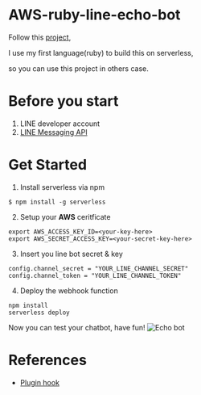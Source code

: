 <!--
title: 'Ruby LINE bot'
description: 'This example shows you how to create a LINE bot using Ruby.'
framework: v1
platform: AWS
language: Ruby
priority: 10
authorLink: 'https://github.com/knugie'
authorName: 'Wolfgang Teuber'
authorAvatar: 'https://avatars0.githubusercontent.com/u/1446195?v=4&s=140'
-->

# AWS-ruby-line-echo-bot

Follow this [project](https://github.com/serverless/examples/tree/master/aws-python-line-echo-bot),

I use my first language(ruby) to build this on serverless,

so you can use this project in others case.

# Before you start

1. LINE developer account
2. [LINE Messaging API](https://developers.line.biz/en/docs/messaging-api/getting-started/)

# Get Started

1. Install serverless via npm

```bash=
$ npm install -g serverless
```

2. Setup your **AWS** ceritficate

```bash=
export AWS_ACCESS_KEY_ID=<your-key-here>
export AWS_SECRET_ACCESS_KEY=<your-secret-key-here>
```

3. Insert you line bot secret & key

```python=
config.channel_secret = "YOUR_LINE_CHANNEL_SECRET"
config.channel_token = "YOUR_LINE_CHANNEL_TOKEN"
```

4. Deploy the webhook function

```bash=
npm install
serverless deploy
```

Now you can test your chatbot, have fun!
![Echo bot](https://i.imgur.com/ekiLRHS.png)

# References

- [Plugin hook](https://github.com/serverless/serverless/issues/5567#issuecomment-444671106)
